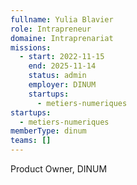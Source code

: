 ```yaml
---
fullname: Yulia Blavier
role: Intrapreneur
domaine: Intraprenariat
missions:
  - start: 2022-11-15
    end: 2025-11-14
    status: admin
    employer: DINUM
    startups:
      - metiers-numeriques
startups:
  - metiers-numeriques
memberType: dinum
teams: []
---
```

Product Owner, DINUM